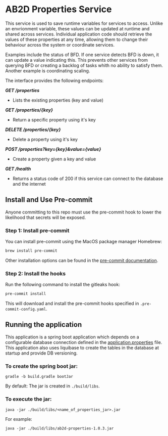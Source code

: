 # AB2D Properties Service

This service is used to save runtime variables for services to access. Unlike an envrionment variable, these
values can be updated at runtime and shared across services. Individual application code
should retrieve the values of these properties at any time, allowing them to change
their behaviour across the system or coordinate services. 

Examples include the status of BFD. If one service detects BFD is down, it can update a value indicating this. This prevents
other services from querying BFD or creating a backlog of tasks whith no ability to satisfy them. Another example is coordinating scaling. 

The interface provides the following endpoints:

***GET /properties***

- Lists the existing properties (key and value)

***GET /properties/{key}***

- Return a specific property using it's key

***DELETE /properties/{key}***

- Delete a property using it's key

***POST /properties?key={key}&value={value}***

- Create a property given a key and value

***GET /health***

- Returns a status code of 200 if this service can connect to the database and the internet

## Install and Use Pre-commit

Anyone committing to this repo must use the pre-commit hook to lower the likelihood that secrets will be exposed.

### Step 1: Install pre-commit

You can install pre-commit using the MacOS package manager Homebrew:

```sh
brew install pre-commit
```

Other installation options can be found in the [pre-commit documentation](https://pre-commit.com/#install).

### Step 2: Install the hooks

Run the following command to install the gitleaks hook:

```sh
pre-commit install
```

This will download and install the pre-commit hooks specified in `.pre-commit-config.yaml`.

## Running the application

This application is a spring boot application which depends on a configurable database connection defined in the 
[application.properties](https://github.com/CMSgov/ab2d-properties/blob/enhancement/ab2d-documentation_enhancement/src/main/resources/application.properties) file. This application also uses liquibase to create
the tables in the database at startup and provide DB versioning.

### To create the spring boot jar:

```gradle -b build.gradle bootJar```

By default: The jar is created in ```./build/libs```.

### To execute the jar:

```java -jar ./build/libs/<name_of_properties_jar>.jar``` 

For example:

```java -jar ./build/libs/ab2d-properties-1.0.3.jar```

